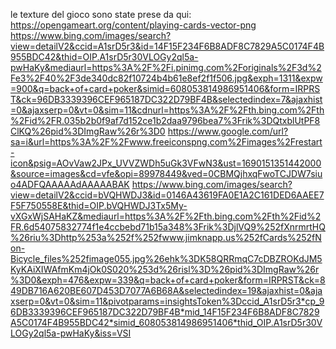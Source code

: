 le texture del gioco sono state prese da qui:
    https://opengameart.org/content/playing-cards-vector-png
    https://www.bing.com/images/search?view=detailV2&ccid=A1srD5r3&id=14F15F234F6B8ADF8C7829A5C0174F4B955BDC42&thid=OIP.A1srD5r30VLOGy2ql5a-pwHaKy&mediaurl=https%3A%2F%2Fi.pinimg.com%2Foriginals%2F3d%2Fe3%2F40%2F3de340dc82f10724b4b61e8ef2f1f506.jpg&exph=1311&expw=900&q=back+of+card+poker&simid=608053814986951406&form=IRPRST&ck=96DB3339396CEF965187DC322D79BF4B&selectedindex=7&ajaxhist=0&ajaxserp=0&vt=0&sim=11&cdnurl=https%3A%2F%2Fth.bing.com%2Fth%2Fid%2FR.035b2b0f9af7d152ce1b2daa9796bea7%3Frik%3DQtxblUtPF8ClKQ%26pid%3DImgRaw%26r%3D0
    https://www.google.com/url?sa=i&url=https%3A%2F%2Fwww.freeiconspng.com%2Fimages%2Frestart-icon&psig=AOvVaw2JPx_UVVZWDh5uGk3VFwN3&ust=1690151351442000&source=images&cd=vfe&opi=89978449&ved=0CBMQjhxqFwoTCJDW7siuo4ADFQAAAAAdAAAAABAK
    https://www.bing.com/images/search?view=detailV2&ccid=bVQHWDJ3&id=0146A43619FA0E1A2C161DED6AAEE7F5F750558E&thid=OIP.bVQHWDJ3Tx5My-vXGxWjSAHaKZ&mediaurl=https%3A%2F%2Fth.bing.com%2Fth%2Fid%2FR.6d54075832774f1e4ccbebd71b15a348%3Frik%3DjlVQ9%252fXnrmrtHQ%26riu%3Dhttp%253a%252f%252fwww.jimknapp.us%252fCards%252fNon-Bicycle_files%252fimage055.jpg%26ehk%3DK58QRRmqC7cDBZROKdJM5KyKAiXIWAfmKm4jOk0S020%253d%26risl%3D%26pid%3DImgRaw%26r%3D0&exph=476&expw=339&q=back+of+card+poker&form=IRPRST&ck=849DB716A620BE607D453D7077A6B68A&selectedindex=19&ajaxhist=0&ajaxserp=0&vt=0&sim=11&pivotparams=insightsToken%3Dccid_A1srD5r3*cp_96DB3339396CEF965187DC322D79BF4B*mid_14F15F234F6B8ADF8C7829A5C0174F4B955BDC42*simid_608053814986951406*thid_OIP.A1srD5r30VLOGy2ql5a-pwHaKy&iss=VSI